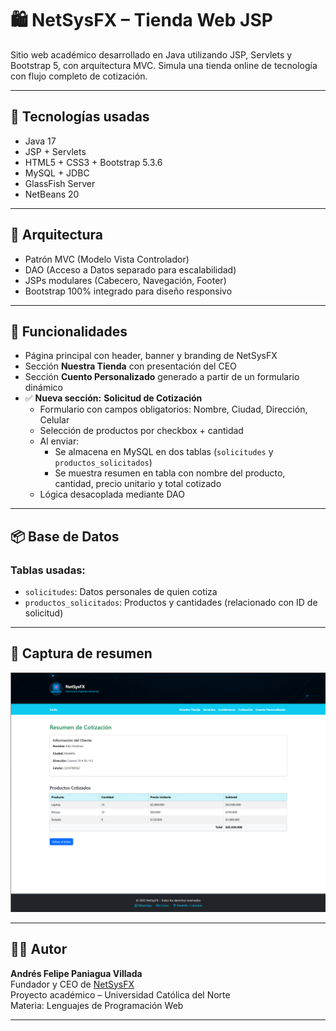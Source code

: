 # 🛍️ NetSysFX – Tienda Web JSP

Sitio web académico desarrollado en Java utilizando JSP, Servlets y Bootstrap 5, con arquitectura MVC. Simula una tienda online de tecnología con flujo completo de cotización.

---

## 🚀 Tecnologías usadas

- Java 17
- JSP + Servlets
- HTML5 + CSS3 + Bootstrap 5.3.6
- MySQL + JDBC
- GlassFish Server
- NetBeans 20

---

## 🧠 Arquitectura

- Patrón MVC (Modelo Vista Controlador)
- DAO (Acceso a Datos separado para escalabilidad)
- JSPs modulares (Cabecero, Navegación, Footer)
- Bootstrap 100% integrado para diseño responsivo

---

## 🔧 Funcionalidades

- Página principal con header, banner y branding de NetSysFX
- Sección **Nuestra Tienda** con presentación del CEO
- Sección **Cuento Personalizado** generado a partir de un formulario dinámico
- ✅ **Nueva sección:** **Solicitud de Cotización**
  - Formulario con campos obligatorios: Nombre, Ciudad, Dirección, Celular
  - Selección de productos por checkbox + cantidad
  - Al enviar:
    - Se almacena en MySQL en dos tablas (`solicitudes` y `productos_solicitados`)
    - Se muestra resumen en tabla con nombre del producto, cantidad, precio unitario y total cotizado
  - Lógica desacoplada mediante DAO

---

## 📦 Base de Datos

### Tablas usadas:

- `solicitudes`: Datos personales de quien cotiza
- `productos_solicitados`: Productos y cantidades (relacionado con ID de solicitud)

---

## 🎯 Captura de resumen

![Resumen Cotización](./src/main/webapp/img/resumenCotizacion_final.png)

---

## 👨‍💻 Autor

**Andrés Felipe Paniagua Villada**  
Fundador y CEO de [NetSysFX](https://netsysfx.com)  
Proyecto académico – Universidad Católica del Norte  
Materia: Lenguajes de Programación Web

---






